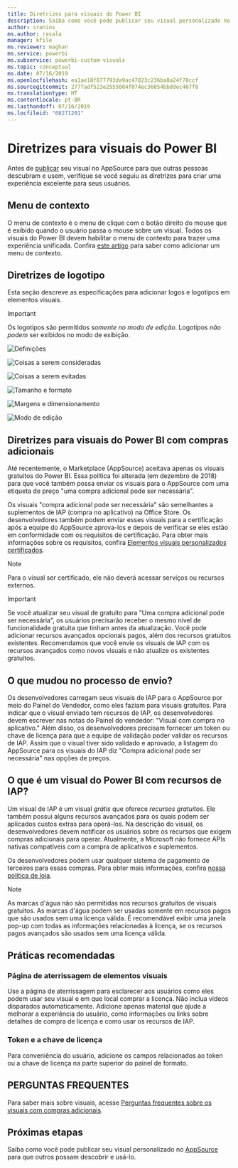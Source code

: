 ```yaml
---
title: Diretrizes para visuais do Power BI
description: Saiba como você pode publicar seu visual personalizado no AppSource para que outros possam descobrir e usá-lo por meio de uma compra.
author: sranins
ms.author: rasala
manager: kfile
ms.reviewer: maghan
ms.service: powerbi
ms.subservice: powerbi-custom-visuals
ms.topic: conceptual
ms.date: 07/16/2019
ms.openlocfilehash: ea1ae18f877793da9ac47023c236ba8a24f78ccf
ms.sourcegitcommit: 277fadf523e2555004f074ec36054bbddec407f8
ms.translationtype: HT
ms.contentlocale: pt-BR
ms.lasthandoff: 07/16/2019
ms.locfileid: "68271201"
---
```

# <a name="guidelines-for-power-bi-visuals"></a>Diretrizes para visuais do Power BI
Antes de [publicar](https://docs.microsoft.com/power-bi/developer/office-store) seu visual no AppSource para que outras pessoas descubram e usem, verifique se você seguiu as diretrizes para criar uma experiência excelente para seus usuários. 

## <a name="context-menu"></a>Menu de contexto
O menu de contexto é o menu de clique com o botão direito do mouse que é exibido quando o usuário passa o mouse sobre um visual.
Todos os visuais do Power BI devem habilitar o menu de contexto para trazer uma experiência unificada. Confira [este artigo](https://github.com/Microsoft/PowerBI-visuals/blob/gh-pages/tutorials/building-bar-chart/adding-context-menu-to-the-bar.md) para saber como adicionar um menu de contexto.


## <a name="logo-guidelines"></a>Diretrizes de logotipo

Esta seção descreve as especificações para adicionar logos e logotipos em elementos visuais.

> [!IMPORTANT]
> Os logotipos são permitidos *somente no modo de edição*. Logotipos *não podem* ser exibidos no modo de exibição.

![Definições](media/guidelines-powerbi-visuals/definitions.png)

![Coisas a serem consideradas](media/guidelines-powerbi-visuals/things-to-keep-in-mind.png)

![Coisas a serem evitadas](media/guidelines-powerbi-visuals/things-to-avoid.png)

![Tamanho e formato](media/guidelines-powerbi-visuals/size-and-format.png)

![Margens e dimensionamento](media/guidelines-powerbi-visuals/margins-and-sizes.png)

![Modo de edição](media/guidelines-powerbi-visuals/logos-in-edit-mode.png)


## <a name="guidelines-for-power-bi-visuals-with-additional-purchases"></a>Diretrizes para visuais do Power BI com compras adicionais

Até recentemente, o Marketplace (AppSource) aceitava apenas os visuais gratuitos do Power BI. Essa política foi alterada (em dezembro de 2018) para que você também possa enviar os visuais para o AppSource com uma etiqueta de preço "uma compra adicional pode ser necessária". 

Os visuais "compra adicional pode ser necessária" são semelhantes a suplementos de IAP (compra no aplicativo) na Office Store. Os desenvolvedores também podem enviar esses visuais para a certificação após a equipe do AppSource aprova-los e depois de verificar se eles estão em conformidade com os requisitos de certificação. Para obter mais informações sobre os requisitos, confira [Elementos visuais personalizados certificados](../power-bi-custom-visuals-certified.md).

> [!NOTE]
> Para o visual ser certificado, ele não deverá acessar serviços ou recursos externos.

>[!IMPORTANT]  
> Se você atualizar seu visual de gratuito para "Uma compra adicional pode ser necessária", os usuários precisarão receber o mesmo nível de funcionalidade gratuita que tinham antes da atualização. Você pode adicionar recursos avançados opcionais pagos, além dos recursos gratuitos existentes. Recomendamos que você envie os visuais de IAP com os recursos avançados como novos visuais e não atualize os existentes gratuitos.

## <a name="what-changed-in-the-submission-process"></a>O que mudou no processo de envio?

Os desenvolvedores carregam seus visuais de IAP para o AppSource por meio do Painel do Vendedor, como eles faziam para visuais gratuitos. Para indicar que o visual enviado tem recursos de IAP, os desenvolvedores devem escrever nas notas do Painel do vendedor: "Visual com compra no aplicativo." Além disso, os desenvolvedores precisam fornecer um token ou chave de licença para que a equipe de validação poder validar os recursos de IAP. Assim que o visual tiver sido validado e aprovado, a listagem do AppSource para os visuais do IAP diz "Compra adicional pode ser necessária" nas opções de preços.

## <a name="what-is-a-power-bi-visual-with-iap-features"></a>O que é um visual do Power BI com recursos de IAP?

Um visual de IAP é um visual *grátis* que oferece *recursos gratuitos*. Ele também possui alguns recursos avançados para os quais podem ser aplicados custos extras para operá-los. Na descrição do visual, os desenvolvedores devem notificar os usuários sobre os recursos que exigem compras adicionais para operar. Atualmente, a Microsoft não fornece APIs nativas compatíveis com a compra de aplicativos e suplementos.

Os desenvolvedores podem usar qualquer sistema de pagamento de terceiros para essas compras. Para obter mais informações, confira [nossa política de loja](https://docs.microsoft.com/office/dev/store/validation-policies#2-apps-or-add-ins-can-display-certain-ads).

> [!NOTE]
> As marcas d'água não são permitidas nos recursos gratuitos de visuais gratuitos. As marcas d'água podem ser usadas somente em recursos pagos que são usados sem uma licença válida. É recomendável exibir uma janela pop-up com todas as informações relacionadas à licença, se os recursos pagos avançados são usados sem uma licença válida.  


## <a name="best-practices"></a>Práticas recomendadas

### <a name="visual-landing-page"></a>Página de aterrissagem de elementos visuais

Use a página de aterrissagem para esclarecer aos usuários como eles podem usar seu visual e em que local comprar a licença. Não inclua vídeos disparados automaticamente. Adicione apenas material que ajude a melhorar a experiência do usuário, como informações ou links sobre detalhes de compra de licença e como usar os recursos de IAP.

### <a name="license-key-and-token"></a>Token e a chave de licença

Para conveniência do usuário, adicione os campos relacionados ao token ou a chave de licença na parte superior do painel de formato.

## <a name="faq"></a>PERGUNTAS FREQUENTES

Para saber mais sobre visuais, acesse [Perguntas frequentes sobre os visuais com compras adicionais](https://docs.microsoft.com/power-bi/power-bi-custom-visuals-faq#visuals-with-additional-purchases).

## <a name="next-steps"></a>Próximas etapas

Saiba como você pode publicar seu visual personalizado no [AppSource](office-store.md) para que outros possam descobrir e usá-lo.

